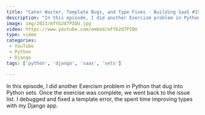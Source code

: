 ```yaml
---
title: "Cater Waiter, Template Bugs, and Type Fixes - Building SaaS #155"
description: "In this episode, I did another Exercism problem in Python that dug into Python sets. Once the exercise was complete, we went back to the issue list. I debugged and fixed a template error, the spent time improving types with my Django app."
image: img/2023/mfYb2d7PIQU.jpg
video: https://www.youtube.com/embed/mfYb2d7PIQU
type: video
categories:
 - YouTube
 - Python
 - Django
tags: ['python', 'django', 'saas', 'sets']

---
```


In this episode, I did another Exercism problem in Python that dug into Python sets. Once the exercise was complete, we went back to the issue list. I debugged and fixed a template error, the spent time improving types with my Django app.
